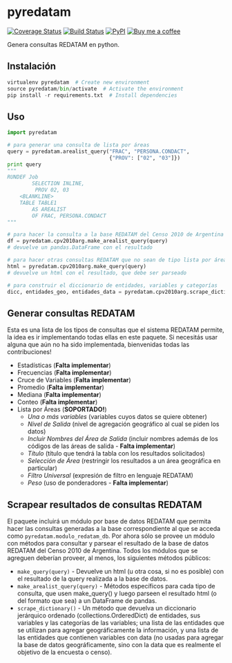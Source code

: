 pyredatam
===============================
[![Coverage Status](https://coveralls.io/repos/abenassi/pyredatam/badge.svg?branch=master&service=github)](https://coveralls.io/github/abenassi/pyredatam?branch=master)
[![Build Status](https://travis-ci.org/abenassi/pyredatam.svg?branch=master)](https://travis-ci.org/abenassi/pyredatam)
[![PyPI](https://badge.fury.io/py/pyredatam.svg)](http://badge.fury.io/py/pyredatam)
[![Buy me a coffee](https://img.shields.io/badge/donate-buy%20me%20a%20coffee-blue.svg)](http://ko-fi.com?i=934NLRIV80O8)


Genera consultas REDATAM en python.

## Instalación

```python
virtualenv pyredatam  # Create new environment
source pyredatam/bin/activate  # Activate the environment
pip install -r requirements.txt  # Install dependencies
```

## Uso

```python
import pyredatam

# para generar una consulta de lista por áreas
query = pyredatam.arealist_query("FRAC", "PERSONA.CONDACT", 
                                 {"PROV": ["02", "03"]})
print query
"""
RUNDEF Job
        SELECTION INLINE,
         PROV 02, 03
    <BLANKLINE>
    TABLE TABLE1
        AS AREALIST
        OF FRAC, PERSONA.CONDACT
"""

# para hacer la consulta a la base REDATAM del Censo 2010 de Argentina
df = pyredatam.cpv2010arg.make_arealist_query(query)
# devuelve un pandas.DataFrame con el resultado

# para hacer otras consultas REDATAM que no sean de tipo lista por áreas
html = pyredatam.cpv2010arg.make_query(query)
# devuelve un html con el resultado, que debe ser parseado

# para construir el diccionario de entidades, variables y categorías
dicc, entidades_geo, entidades_data = pyredatam.cpv2010arg.scrape_dictionary()
```

## Generar consultas REDATAM

Esta es una lista de los tipos de consultas que el sistema REDATAM permite, la idea es ir implementando todas ellas en este paquete. Si necesitás usar alguna que aún no ha sido implementada, bienvenidas todas las contribuciones!

* Estadísticas (**Falta implementar**)
* Frecuencias (**Falta implementar**)
* Cruce de Variables (**Falta implementar**)
* Promedio (**Falta implementar**)
* Mediana (**Falta implementar**)
* Conteo (**Falta implementar**)
* Lista por Áreas (**SOPORTADO!**)
    - *Una o más variables* (variables cuyos datos se quiere obtener)
    - *Nivel de Salida* (nivel de agregación geográfico al cual se piden los datos)
    - *Incluir Nombres del Área de Salida* (incluir nombres además de los códigos de las áreas de salida - **Falta implementar**)
    - *Título* (título que tendrá la tabla con los resultados solicitados)
    - *Selección de Área* (restringir los resultados a un área geográfica en particular)
    - *Filtro Universal* (expresión de filtro en lenguaje REDATAM)
    - *Peso* (uso de ponderadores - **Falta implementar**)

## Scrapear resultados de consultas REDATAM

El paquete incluirá un módulo por base de datos REDATAM que permita hacer las consultas generadas a la base correspondiente al que se acceda como `pyredatam.modulo_redatam_db`. Por ahora sólo se provee un módulo con métodos para consultar y parsear el resultado de la base de datos REDATAM del Censo 2010 de Argentina. Todos los módulos que se agreguen deberían proveer, al menos, los siguientes métodos públicos:

* `make_query(query)` - Devuelve un html (u otra cosa, si no es posible) con el resultado de la query realizada a la base de datos.
* `make_arealist_query(query)` - Métodos específicos para cada tipo de consulta, que usen make_query() y luego parseen el resultado html (o del formato que sea) a un DataFrame de pandas.
* `scrape_dictionary()` - Un método que devuelva un diccionario jerárquico ordenado (collections.OrderedDict) de entidades, sus variables y las categorías de las variables; una lista de las entidades que se utilizan para agregar geográficamente la información, y una lista de las entidades que contienen variables con data (no usadas para agregar la base de datos geográficamente, sino con la data que es realmente el objetivo de la encuesta o censo).



